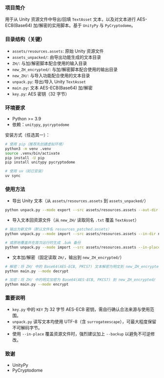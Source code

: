 ### 项目简介

用于从 Unity 资源文件中导出/回填 `TextAsset` 文本，以及对文本进行 AES-ECB(Base64) 加/解密的实用脚本。基于 `UnityPy` 与 `PyCryptodome`。

### 目录结构（关键）

- `assets/resources.assets`: 原始 Unity 资源文件
- `assets_unpacked/`: 由导出功能生成的文本目录
- `ZH/`: 与加/解密脚本配合使用的输入目录
- `new_ZH_encrypted/`: 与加/解密脚本配合使用的输出目录
- `new_ZH/`: 与导入功能配合使用的文本目录
- `unpack.py`: 导出/导入 Unity `TextAsset`
- `main.py`: 文本 AES-ECB(Base64) 加/解密
- `key.py`: AES 密钥（32 字节）

### 环境要求

- Python >= 3.9
- 依赖：`unitypy`, `pycryptodome`

安装方式（任选其一）：

```bash
# 使用 pip（推荐先创建虚拟环境）
python3 -m venv .venv
source .venv/bin/activate
pip install -U pip
pip install unitypy pycryptodome
```

```bash
# 使用 uv（如已安装）
uv sync
```

### 使用方法

- 导出 Unity 文本（从 `assets/resources.assets` 到 `assets_unpacked/`）

```bash
python unpack.py --mode export --src assets/resources.assets --out-dir assets_unpacked
```

- 导入文本回资源文件（从 `new_ZH/` 读取同名 `.txt` 覆盖 `TextAsset`）

```bash
# 输出为新文件（默认文件名 resources_patched.assets）
python unpack.py --mode import --src assets/resources.assets --in-dir new_ZH --output assets/resources_patched.assets

# 或原地覆盖并在首次运行时生成 .bak 备份
python unpack.py --mode import --src assets/resources.assets --in-place --backup
```

- 文本加/解密（固定读取 `ZH/`，输出到 `new_ZH_encrypted/`）

```bash
# 解密：将 ZH/ 中的 Base64(AES-ECB, PKCS7) 文本解密为明文到 new_ZH_encrypted/
python main.py --mode decrypt

# 加密：将 ZH/ 中的明文加密为 Base64(AES-ECB, PKCS7) 到 new_ZH_encrypted/
python main.py --mode encrypt
```

### 重要说明

- `key.py` 中的 `KEY` 为 32 字节 AES-ECB 密钥，需自行确认合法来源与使用范围。
- `unpack.py` 读写文本均使用 UTF-8（含 `surrogateescape`），可最大程度保留不可解码字节。
- 使用 `--in-place` 覆盖资源文件时，强烈建议加上 `--backup` 以避免不可逆修改。

### 致谢

- UnityPy
- PyCryptodome


